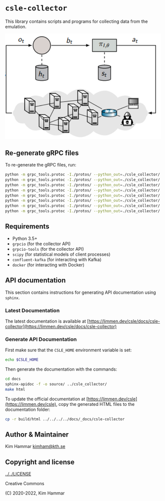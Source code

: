 # `csle-collector`

This library contains scripts and programs for collecting data from the emulation. 

<p align="center">
<img src="docs/data_collection_1.png" width="600">
</p>

## Re-generate gRPC files

To re-generate the gRPC files, run: 
```bash
python -m grpc_tools.protoc -I./protos/ --python_out=./csle_collector/. --grpc_python_out=./csle_collector/client_manager/. ./protos/client_manager.proto
python -m grpc_tools.protoc -I./protos/ --python_out=./csle_collector/. --grpc_python_out=./csle_collector/kafka_manager/. ./protos/kafka_manager.proto
python -m grpc_tools.protoc -I./protos/ --python_out=./csle_collector/. --grpc_python_out=./csle_collector/elk_manager/. ./protos/elk_manager.proto
python -m grpc_tools.protoc -I./protos/ --python_out=./csle_collector/. --grpc_python_out=./csle_collector/docker_stats_manager/. ./protos/docker_stats_manager.proto
python -m grpc_tools.protoc -I./protos/ --python_out=./csle_collector/. --grpc_python_out=./csle_collector/snort_ids_manager/. ./protos/snort_ids_manager.proto
python -m grpc_tools.protoc -I./protos/ --python_out=./csle_collector/. --grpc_python_out=./csle_collector/host_manager/. ./protos/host_manager.proto
python -m grpc_tools.protoc -I./protos/ --python_out=./csle_collector/. --grpc_python_out=./csle_collector/ossec_ids_manager/. ./protos/ossec_ids_manager.proto
python -m grpc_tools.protoc -I./protos/ --python_out=./csle_collector/. --grpc_python_out=./csle_collector/traffic_manager/. ./protos/traffic_manager.proto
```

## Requirements

- Python 3.5+
- `grpcio` (for the collector API)
- `grpcio-tools` (for the collector API)
- `scipy` (for statistical models of client processes)
- `confluent-kafka` (for interacting with Kafka)
- `docker` (for interacting with Docker)

## API documentation

This section contains instructions for generating API documentation using `sphinx`.

### Latest Documentation

The latest documentation is available at [https://limmen.dev/csle/docs/csle-collector](https://limmen.dev/csle/docs/csle-collector)

### Generate API Documentation

First make sure that the `CSLE_HOME` environment variable is set:
```bash
echo $CSLE_HOME
```
Then generate the documentation with the commands:
```bash
cd docs
sphinx-apidoc -f -o source/ ../csle_collector/
make html
```
To update the official documentation at [https://limmen.dev/csle](https://limmen.dev/csle), copy the generated HTML files to the documentation folder:
```bash
cp -r build/html ../../../../docs/_docs/csle-collector
```

## Author & Maintainer

Kim Hammar <kimham@kth.se>

## Copyright and license

[../../LICENSE](LICENSE.md)

Creative Commons

(C) 2020-2022, Kim Hammar